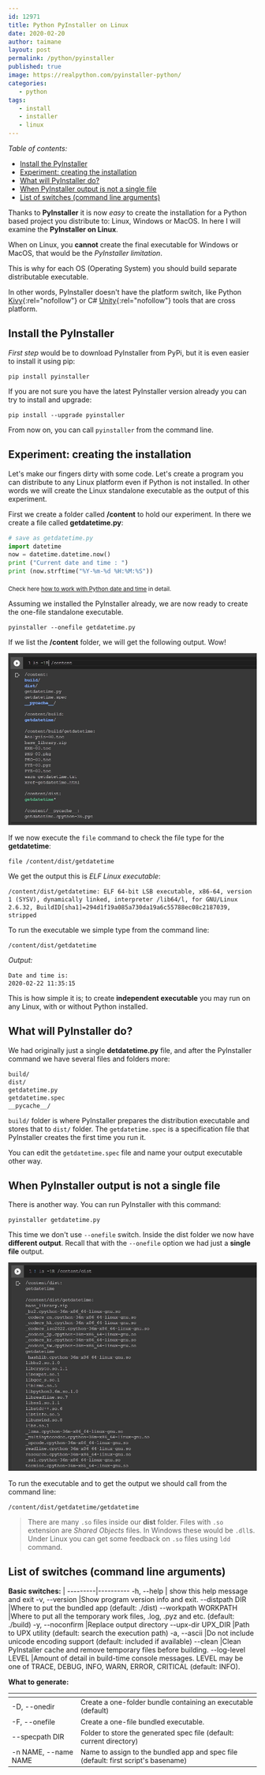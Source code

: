 ```yaml
---
id: 12971
title: Python PyInstaller on Linux
date: 2020-02-20
author: taimane
layout: post
permalink: /python/pyinstaller
published: true
image: https://realpython.com/pyinstaller-python/
categories: 
   - python
tags:
   - install
   - installer
   - linux
---
```

_Table of contents:_
- [Install the PyInstaller](#install-the-pyinstaller)
- [Experiment: creating the installation](#experiment-creating-the-installation)
- [What will PyInstaller do?](#what-will-pyinstaller-do)
- [When PyInstaller output is not a single file](#when-pyinstaller-output-is-not-a-single-file)
- [List of switches (command line arguments)](#list-of-switches-command-line-arguments)

Thanks to **PyInstaller** it is now _easy_ to create the installation for a Python based project you distribute to: Linux, Windows or MacOS. In here I will examine the **PyInstaller on Linux**.

When on Linux, you **cannot** create the final executable for Windows or MacOS, that would be the _PyInstaller limitation_.

This is why for each OS (Operating System) you should build separate distributable executable.

In other words, PyInstaller doesn't have the platform switch, like Python [Kivy](https://kivy.org/){:rel="nofollow"} or C# [Unity](https://unity.com/){:rel="nofollow"} tools that are cross platform.

## Install the PyInstaller

_First step_ would be to download PyInstaller from PyPi, but it is even easier to install it using pip:
```
pip install pyinstaller
```

If you are not sure you have the latest PyInstaller version already you can try to install and upgrade:
```
pip install --upgrade pyinstaller
```
From now on, you can call `pyinstaller` from the command line.

## Experiment: creating the installation

Let's make our fingers dirty with some code. Let's create a program you can distribute to any Linux platform even if Python is not installed. In other words we will create the Linux standalone executable as the output of this experiment.

First we create a folder called **/content** to hold our experiment. In there we create a file called **getdatetime.py**:

```python
# save as getdatetime.py
import datetime
now = datetime.datetime.now()
print ("Current date and time : ")
print (now.strftime("%Y-%m-%d %H:%M:%S"))
```

<sub>Check here [how to work with Python date and time](https://programming-review.com/python/datetime) in detail.</sub>

Assuming we installed the PyInstaller already, we are now ready to create the one-file standalone executable.

```
pyinstaller --onefile getdatetime.py
```

If we list the **/content** folder, we will get the following output. Wow!

![list of files](/wp-content/uploads/2020/02/pyinstaller1.jpg)

If we now execute the `file` command to check the file type for the **getdatetime**:

```
file /content/dist/getdatetime
```

We get the output this is _ELF Linux executable_:
```
/content/dist/getdatetime: ELF 64-bit LSB executable, x86-64, version 1 (SYSV), dynamically linked, interpreter /lib64/l, for GNU/Linux 2.6.32, BuildID[sha1]=294d1f19a085a730da19a6c55788ec08c2187039, stripped
```

To run the executable we simple type from the command line:
```
/content/dist/getdatetime
```

_Output:_
```
Date and time is: 
2020-02-22 11:35:15
```

This is how simple it is; to create **independent executable** you may run on any Linux, with or without Python installed.

## What will PyInstaller do?

We had originally just a single **detdatetime.py** file, and after the PyInstaller command we have several files and folders more:

```
build/ 
dist/
getdatetime.py
getdatetime.spec
__pycache__/
```

`build/` folder is where PyInstaller prepares the distribution executable and stores that to `dist/` folder. The `getdatetime.spec` is a specification file that PyInstaller creates the first time you run it.

You can edit the `getdatetime.spec` file and name your output executable other way.

## When PyInstaller output is not a single file

There is another way. You can run PyInstaller with this command:
```
pyinstaller getdatetime.py
```
This time we don't use `--onefile` switch. Inside the dist folder we now have **different output**. Recall that with the `--onefile` option we had just a **single file** output.

![list of files](/wp-content/uploads/2020/02/pyinstaller2.jpg)

To run the executable and to get the output we should call from the command line:
```
/content/dist/getdatetime/getdatetime
```

> There are many `.so` files inside our **dist** folder. Files with `.so` extension are _Shared Objects_ files. In Windows these would be `.dll`s. Under Linux you can get some feedback on `.so` files using `ldd` command.


## List of switches (command line arguments)

**Basic switches:**
[]() | []() 
---------|----------
 -h, --help           |  show this help message and exit
-v, --version         |Show program version info and exit.
--distpath DIR        |Where to put the bundled app (default: ./dist)
--workpath WORKPATH   |Where to put all the temporary work files, .log, .pyz and etc. (default: ./build)
-y, --noconfirm       |Replace output directory --upx-dir UPX_DIR     |Path to UPX utility (default: search the execution path)
-a, --ascii           |Do not include unicode encoding support (default: included if available)
--clean               |Clean PyInstaller cache and remove temporary files before building.
--log-level LEVEL     |Amount of detail in build-time console messages. LEVEL may be one of TRACE, DEBUG, INFO, WARN, ERROR, CRITICAL (default: INFO).

**What to generate:**

[]() | []() 
---------|----------
-D, --onedir          |Create a one-folder bundle containing an executable (default)
-F, --onefile         |Create a one-file bundled executable.
--specpath DIR        |Folder to store the generated spec file (default: current directory)
-n NAME, --name NAME  |Name to assign to the bundled app and spec file (default: first script's basename)


<!-- https://github.com/pyinstaller/pyinstaller/wiki/Supported-Packages -->